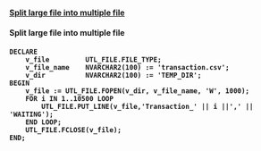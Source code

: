 
#### [Split large file into multiple file](#section-1)

#### <a name="section-1"></a>Split large file into multiple file

<b>
  
    DECLARE 
        v_file         UTL_FILE.FILE_TYPE;
        v_file_name    NVARCHAR2(100) := 'transaction.csv';
        v_dir          NVARCHAR2(100) := 'TEMP_DIR';
    BEGIN
        v_file := UTL_FILE.FOPEN(v_dir, v_file_name, 'W', 1000);
        FOR i IN 1..10500 LOOP
            UTL_FILE.PUT_LINE(v_file,'Transaction_' || i ||',' || 'WAITING');
        END LOOP;
        UTL_FILE.FCLOSE(v_file);
    END;

</b>
